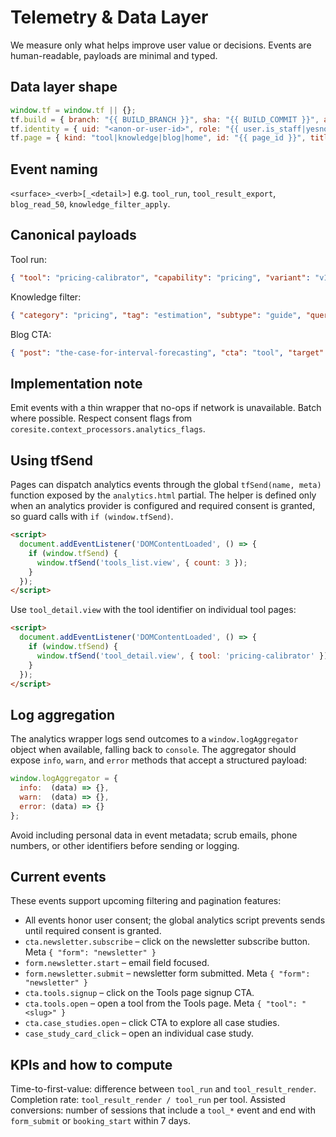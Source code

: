 # Telemetry & Data Layer

We measure only what helps improve user value or decisions. Events are human-readable, payloads are minimal and typed.

## Data layer shape
```js
window.tf = window.tf || {};
tf.build = { branch: "{{ BUILD_BRANCH }}", sha: "{{ BUILD_COMMIT }}", at: "{{ BUILD_DATETIME }}" };
tf.identity = { uid: "<anon-or-user-id>", role: "{{ user.is_staff|yesno:'staff,guest' }}" };
tf.page = { kind: "tool|knowledge|blog|home", id: "{{ page_id }}", title: "{{ page_title }}" };
```

## Event naming
`<surface>_<verb>[_<detail>]` e.g. `tool_run`, `tool_result_export`, `blog_read_50`, `knowledge_filter_apply`.

## Canonical payloads
Tool run:
```json
{ "tool": "pricing-calibrator", "capability": "pricing", "variant": "v1", "inputs_hash": "sha256:...", "duration_ms": 1240, "ok": true }
```

Knowledge filter:
```json
{ "category": "pricing", "tag": "estimation", "subtype": "guide", "query": "value-based" }
```

Blog CTA:
```json
{ "post": "the-case-for-interval-forecasting", "cta": "tool", "target": "forecast-interval-builder" }
```

## Implementation note
Emit events with a thin wrapper that no-ops if network is unavailable. Batch where possible. Respect consent flags from `coresite.context_processors.analytics_flags`.

## Using tfSend
Pages can dispatch analytics events through the global `tfSend(name, meta)` function exposed by the
`analytics.html` partial. The helper is defined only when an analytics provider is configured and
required consent is granted, so guard calls with `if (window.tfSend)`.

```html
<script>
  document.addEventListener('DOMContentLoaded', () => {
    if (window.tfSend) {
      window.tfSend('tools_list.view', { count: 3 });
    }
  });
</script>
```

Use `tool_detail.view` with the tool identifier on individual tool pages:

```html
<script>
  document.addEventListener('DOMContentLoaded', () => {
    if (window.tfSend) {
      window.tfSend('tool_detail.view', { tool: 'pricing-calibrator' });
    }
  });
</script>
```

## Log aggregation

The analytics wrapper logs send outcomes to a `window.logAggregator` object when available, falling back to `console`. The aggregator should expose `info`, `warn`, and `error` methods that accept a structured payload:

```js
window.logAggregator = {
  info:  (data) => {},
  warn:  (data) => {},
  error: (data) => {}
};
```

Avoid including personal data in event metadata; scrub emails, phone numbers, or other identifiers before sending or logging.

## Current events

These events support upcoming filtering and pagination features:

- All events honor user consent; the global analytics script prevents sends until required consent is granted.
- `cta.newsletter.subscribe` – click on the newsletter subscribe button. Meta `{ "form": "newsletter" }`
- `form.newsletter.start` – email field focused.
- `form.newsletter.submit` – newsletter form submitted. Meta `{ "form": "newsletter" }`
- `cta.tools.signup` – click on the Tools page signup CTA.
- `cta.tools.open` – open a tool from the Tools page. Meta `{ "tool": "<slug>" }`
- `cta.case_studies.open` – click CTA to explore all case studies.
- `case_study_card_click` – open an individual case study.

## KPIs and how to compute
Time-to-first-value: difference between `tool_run` and `tool_result_render`. Completion rate: `tool_result_render / tool_run` per tool. Assisted conversions: number of sessions that include a `tool_*` event and end with `form_submit` or `booking_start` within 7 days.
